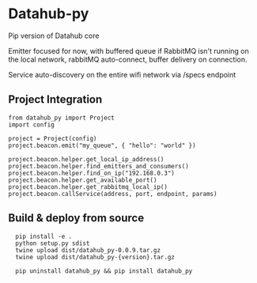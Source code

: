 # Datahub-py

Pip version of Datahub core

Emitter focused for now, with buffered queue if RabbitMQ isn't running on the local network, rabbitMQ auto-connect, buffer delivery on connection.

Service auto-discovery on the entire wifi network via /specs endpoint


## Project Integration

```
from datahub_py import Project
import config

project = Project(config)
project.beacon.emit("my_queue", { "hello": "world" })

project.beacon.helper.get_local_ip_address()
project.beacon.helper.find_emitters_and_consumers()
project.beacon.helper.find_on_ip("192.168.0.3")
project.beacon.helper.get_available_port()
project.beacon.helper.get_rabbitmq_local_ip()
project.beacon.callService(address, port, endpoint, params)
```


## Build & deploy from source

```
  pip install -e .
  python setup.py sdist
  twine upload dist/datahub_py-0.0.9.tar.gz
  twine upload dist/datahub_py-{version}.tar.gz

  pip uninstall datahub_py && pip install datahub_py
```